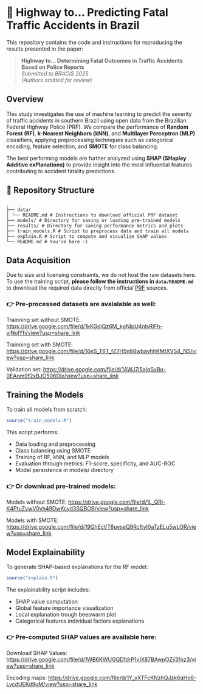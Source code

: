 # 🚧 Highway to... Predicting Fatal Traffic Accidents in Brazil

This repository contains the code and instructions for reproducing the results presented in the paper:

> **Highway to... Determining Fatal Outcomes in Traffic Accidents Based on Police Reports**  
> *Submitted to BRACIS 2025*  
> *(Authors omitted for review)*

## Overview

This study investigates the use of machine learning to predict the severity of traffic accidents in southern Brazil using open data from the Brazilian Federal Highway Police (PRF). We compare the performance of **Random Forest (RF)**, **k-Nearest Neighbors (kNN)**, and **Multilayer Perceptron (MLP)** classifiers, applying preprocessing techniques such as categorical encoding, feature selection, and **SMOTE** for class balancing.

The best performing models are further analyzed using **SHAP (SHapley Additive exPlanations)** to provide insight into the most influential features contributing to accident fatality predictions.

## 📁 Repository Structure
```
.
├── data/
│ └── README.md # Instructions to download official PRF dataset
├── models/ # Directory for saving or loading pre-trained models
├── results/ # Directory for saving performance metrics and plots
├── train_models.R # Script to preprocess data and train all models
├── explain.R # Script to compute and visualize SHAP values
└── README.md # You're here :)
```

## Data Acquisition

Due to size and licensing constraints, we do not host the raw datasets here. To use the training script, **please follow the instructions in `data/README.md`** to download the required data directly from official [PRF](https://www.gov.br/prf/pt-br) sources.

### 👉 Pre-processed datasets are avaialable as well:
Trainning set without SMOTE: <https://drive.google.com/file/d/1kKGdiQz6M_kpNIpU4nlsRlFh-vjNolYh/view?usp=share_link>

Trainning set with SMOTE: <https://drive.google.com/file/d/16eS_T6T_fZ7H5n88wbayhhKMtXVS4_NS/view?usp=share_link>

Validation set: <https://drive.google.com/file/d/1AWJ7l5aIqSyBo-0EAom9f2xBJO506Dix/view?usp=share_link>

## Training the Models

To train all models from scratch:

```R
source("train_models.R")
```

This script performs:
- Data loading and preprocessing
- Class balancing using SMOTE
- Training of RF, kNN, and MLP models
- Evaluation through metrics: F1-score, specificity, and AUC-ROC
- Model persistence in models/ directory
  
### 👉 Or download pre-trained models:
Models without SMOTE: <https://drive.google.com/file/d/1L_QRj-K4PtuZvwV0vh49DwKcyd3SQBOB/view?usp=share_link>

Models with SMOTE: <https://drive.google.com/file/d/19QhEcVT6uvseQ9RcftyI0aTzELu5wLOR/view?usp=share_link>

## Model Explainability

To generate SHAP-based explanations for the RF model:

```R
source("explain.R")
```

The explainability script includes:
- SHAP value computation
- Global feature importance visualization
- Local explanation trough beeswarm plot
- Categorical features individual factors explanations

### 👉 Pre-computed SHAP values are available here:
Download SHAP Values: <https://drive.google.com/file/d/1WB6KWUGQDfdrP1vIX87BAwpOZji3fnz3/view?usp=share_link>

Encoding maps: <https://drive.google.com/file/d/1Y_vXTFcKNzhQJzk6gHo6-LvcdUEKd9uM/view?usp=share_link>


